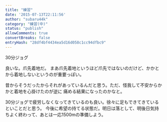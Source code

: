 ```yaml
---
title: "練習"
date: '2015-07-13T22:11:56'
author: "subaru44k"
category: "練習(中)"
status: "publish"
allowComments: true
convertBreaks: false
entryHash: "28df4bf4434ea5d16d058c1cc94dfbc9"
---
```

30分ジョグ

良いな。爪先着地だ。
まあ爪先着地というほど爪先ではないのだけど、かかとから着地しないというのが重要っぽい。

昔からそうだったからそれがあっているんだと思う。ただ、怪我して不安からかかと着地を心掛けたのが逆に
痛める結果になったのかなと。

30分ジョグで疲労しなくなってきているのも良い。徐々に足もできてきているといことだと思う。
今後に希望の持てる状態だ。明日は落として、明後日気持ちよく終わって、あとは一応1500mの準備しよう。
